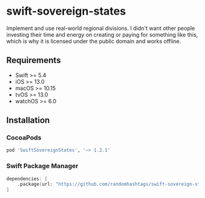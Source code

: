 # swift-sovereign-states

Implement and use real-world regional divisions. I didn't want other people investing their time and energy on creating or paying for something like this, which is why it is licensed under the public domain and works offline.

## Requirements
* Swift >= 5.4
* iOS >= 13.0
* macOS >= 10.15
* tvOS >= 13.0
* watchOS >= 6.0

## Installation
### CocoaPods

```ruby
pod 'SwiftSovereignStates', '~> 1.2.1'
```

### Swift Package Manager

```swift
dependencies: [
    .package(url: "https://github.com/randomhashtags/swift-sovereign-states.git", from: "1.2.1"),
]
```
